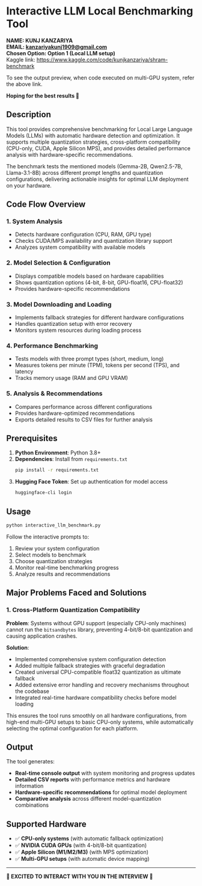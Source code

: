 # Interactive LLM Local Benchmarking Tool

**NAME: KUNJ KANZARIYA**  
**EMAIL: kanzariyakunj1909@gmail.com**  
**Chosen Option: Option 1 (Local LLM setup)**  
Kaggle link: https://www.kaggle.com/code/kunjkanzariya/shram-benchmark

To see the output preview, when code executed on multi-GPU system, refer the above link.

**Hoping for the best results 🤞**

## Description

This tool provides comprehensive benchmarking for Local Large Language Models (LLMs) with automatic hardware detection and optimization. It supports multiple quantization strategies, cross-platform compatibility (CPU-only, CUDA, Apple Silicon MPS), and provides detailed performance analysis with hardware-specific recommendations.

The benchmark tests the mentioned models (Gemma-2B, Qwen2.5-7B, Llama-3.1-8B) across different prompt lengths and quantization configurations, delivering actionable insights for optimal LLM deployment on your hardware.

## Code Flow Overview

### 1. **System Analysis**
- Detects hardware configuration (CPU, RAM, GPU type)
- Checks CUDA/MPS availability and quantization library support
- Analyzes system compatibility with available models

### 2. **Model Selection & Configuration**
- Displays compatible models based on hardware capabilities
- Shows quantization options (4-bit, 8-bit, GPU-float16, CPU-float32)
- Provides hardware-specific recommendations

### 3. **Model Downloading and Loading**
- Implements fallback strategies for different hardware configurations
- Handles quantization setup with error recovery
- Monitors system resources during loading process

### 4. **Performance Benchmarking**
- Tests models with three prompt types (short, medium, long)
- Measures tokens per minute (TPM), tokens per second (TPS), and latency
- Tracks memory usage (RAM and GPU VRAM)

### 5. **Analysis & Recommendations**
- Compares performance across different configurations
- Provides hardware-optimized recommendations
- Exports detailed results to CSV files for further analysis

## Prerequisites

1. **Python Environment**: Python 3.8+
2. **Dependencies**: Install from `requirements.txt`
   ```bash
   pip install -r requirements.txt
   ```
3. **Hugging Face Token**: Set up authentication for model access
   ```bash
   huggingface-cli login
   ```

## Usage

```bash
python interactive_llm_benchmark.py
```

Follow the interactive prompts to:
1. Review your system configuration
2. Select models to benchmark
3. Choose quantization strategies
4. Monitor real-time benchmarking progress
5. Analyze results and recommendations

## Major Problems Faced and Solutions

### 1. **Cross-Platform Quantization Compatibility**

**Problem**: Systems without GPU support (especially CPU-only machines) cannot run the `bitsandbytes` library, preventing 4-bit/8-bit quantization and causing application crashes.

**Solution**: 
- Implemented comprehensive system configuration detection
- Added multiple fallback strategies with graceful degradation
- Created universal CPU-compatible float32 quantization as ultimate fallback
- Added extensive error handling and recovery mechanisms throughout the codebase
- Integrated real-time hardware compatibility checks before model loading

This ensures the tool runs smoothly on all hardware configurations, from high-end multi-GPU setups to basic CPU-only systems, while automatically selecting the optimal configuration for each platform.

## Output

The tool generates:
- **Real-time console output** with system monitoring and progress updates
- **Detailed CSV reports** with performance metrics and hardware information
- **Hardware-specific recommendations** for optimal model deployment
- **Comparative analysis** across different model-quantization combinations

## Supported Hardware

- ✅ **CPU-only systems** (with automatic fallback optimization)
- ✅ **NVIDIA CUDA GPUs** (with 4-bit/8-bit quantization)
- ✅ **Apple Silicon (M1/M2/M3)** (with MPS optimization)
- ✅ **Multi-GPU setups** (with automatic device mapping)

---

**🤞 EXCITED TO INTERACT WITH YOU IN THE INTERVIEW 🤞**
